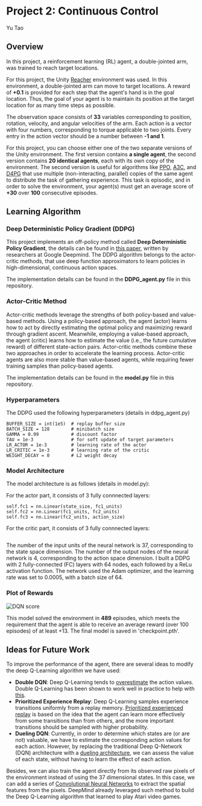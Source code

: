 # Project 2: Continuous Control
Yu Tao

## Overview

In this project, a reinforcement learning (RL) agent, a double-jointed arm, was trained to reach target locations.

For this project, the Unity [Reacher](https://github.com/Unity-Technologies/ml-agents/blob/master/docs/Learning-Environment-Examples.md#reacher) environment was used. In this environment, a double-jointed arm can move to target locations. A reward of **+0.1** is provided for each step that the agent's hand is in the goal location. Thus, the goal of your agent is to maintain its position at the target location for as many time steps as possible.

The observation space consists of **33** variables corresponding to position, rotation, velocity, and angular velocities of the arm. Each action is a vector with four numbers, corresponding to torque applicable to two joints. Every entry in the action vector should be a number between **-1 and 1**.

For this project, you can choose either one of the two separate versions of the Unity environment. The first version contains **a single agent**, the second version contains **20 identical agents**, each with its own copy of the environment. The second version is useful for algorithms like [PPO](https://arxiv.org/pdf/1707.06347.pdf), [A3C](https://arxiv.org/pdf/1602.01783.pdf), and [D4PG](https://openreview.net/pdf?id=SyZipzbCb) that use multiple (non-interacting, parallel) copies of the same agent to distribute the task of gathering experience. This task is episodic, and in order to solve the environment, your agent(s) must get an average score of **+30** over **100** consecutive episodes.

## Learning Algorithm

### Deep Deterministic Policy Gradient (DDPG)
This project implements an off-policy method called **Deep Deterministic Policy Gradient**, the details can be found in [this paper](https://arxiv.org/pdf/1509.02971.pdf), written by researchers at Google Deepmind. The DDPG algorithm belongs to the actor-critic methods, that use deep function approximators to learn policies in high-dimensional, continuous action spaces.

The implementation details can be found in the **DDPG_agent.py** file in this repository.

### Actor-Critic Method
Actor-critic methods leverage the strengths of both policy-based and value-based methods. Using a policy-based approach, the agent (actor) learns how to act by directly estimating the optimal policy and maximizing reward through gradient ascent. Meanwhile, employing a value-based approach, the agent (critic) learns how to estimate the value (i.e., the future cumulative reward) of different state-action pairs. Actor-critic methods combine these two approaches in order to accelerate the learning process. Actor-critic agents are also more stable than value-based agents, while requiring fewer training samples than policy-based agents.

The implementation details can be found in the **model.py** file in this repository.

### Hyperparameters

The DDPG used the following hyperparameters (details in ddpg_agent.py)

```
BUFFER_SIZE = int(1e5)  # replay buffer size
BATCH_SIZE = 128        # minibatch size
GAMMA = 0.99            # discount factor
TAU = 1e-3              # for soft update of target parameters
LR_ACTOR = 1e-3         # learning rate of the actor 
LR_CRITIC = 1e-3        # learning rate of the critic
WEIGHT_DECAY = 0        # L2 weight decay
```

### Model Architecture

The model architecture is as follows (details in model.py):

For the actor part, it consists of 3 fully connnected layers:
```
self.fc1 = nn.Linear(state_size, fc1_units)
self.fc2 = nn.Linear(fc1_units, fc2_units)
self.fc3 = nn.Linear(fc2_units, action_size)
```

For the critic part, it consists of 3 fully connnected layers:
```

```

The number of the input units of the neural network is 37, corresponding to the state space dimension. The number of the output nodes of the neural network is 4, corresponding to the action space dimension. I built a DDPG with 2 fully-connected (FC) layers with 64 nodes, each followed by a ReLu activation function. The network used the Adam optimizer, and the learning rate was set to 0.0005, with a batch size of 64.


### Plot of Rewards

![DQN score](./images/Score.png)

This model solved the environment in **489** episodes, which meets the requirement that the agent is able to receive an average reward (over 100 episodes) of at least +13. The final model is saved in 'checkpoint.pth'.

## Ideas for Future Work

To improve the performance of the agent, there are several ideas to modify the deep Q-Learning algorithm we have used:
-	**Double DQN**: Deep Q-Learning tends to [overestimate](https://www.ri.cmu.edu/pub_files/pub1/thrun_sebastian_1993_1/thrun_sebastian_1993_1.pdf) the action values. Double Q-Learning has been shown to work well in practice to help with [this](https://arxiv.org/abs/1509.06461).
-	**Prioritized Experience Replay**: Deep Q-Learning samples experience transitions uniformly from a replay memory. [Prioritized experienced replay](https://arxiv.org/abs/1511.05952) is based on the idea that the agent can learn more effectively from some transitions than from others, and the more important transitions should be sampled with higher probability.
-	**Dueling DQN**: Currently, in order to determine which states are (or are not) valuable, we have to estimate the corresponding action values for each action. However, by replacing the traditional Deep Q-Network (DQN) architecture with a [dueling architecture](https://arxiv.org/abs/1511.06581), we can assess the value of each state, without having to learn the effect of each action.

Besides, we can also train the agent directly from its observed raw pixels of the environment instead of using the 37 dimensional states. In this case, we can add a series of [Convolutional Neural Networks](https://en.wikipedia.org/wiki/Convolutional_neural_network) to extract the spatial features from the pixels. DeepMind already leveraged such method to build the Deep Q-Learning algorithm that learned to play Atari video games.
